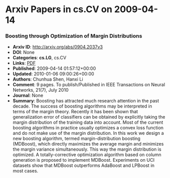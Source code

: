 # Arxiv Papers in cs.CV on 2009-04-14
### Boosting through Optimization of Margin Distributions
- **Arxiv ID**: http://arxiv.org/abs/0904.2037v3
- **DOI**: None
- **Categories**: **cs.LG**, cs.CV
- **Links**: [PDF](http://arxiv.org/pdf/0904.2037v3)
- **Published**: 2009-04-14 01:57:12+00:00
- **Updated**: 2010-01-06 09:00:26+00:00
- **Authors**: Chunhua Shen, Hanxi Li
- **Comment**: 9 pages. To publish/Published in IEEE Transactions on Neural
  Networks, 21(7), July 2010
- **Journal**: None
- **Summary**: Boosting has attracted much research attention in the past decade. The success of boosting algorithms may be interpreted in terms of the margin theory. Recently it has been shown that generalization error of classifiers can be obtained by explicitly taking the margin distribution of the training data into account. Most of the current boosting algorithms in practice usually optimizes a convex loss function and do not make use of the margin distribution. In this work we design a new boosting algorithm, termed margin-distribution boosting (MDBoost), which directly maximizes the average margin and minimizes the margin variance simultaneously. This way the margin distribution is optimized. A totally-corrective optimization algorithm based on column generation is proposed to implement MDBoost. Experiments on UCI datasets show that MDBoost outperforms AdaBoost and LPBoost in most cases.



